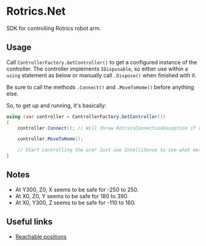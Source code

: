 # Rotrics.Net

SDK for controlling Rotrics robot arm.

## Usage

Call `ControllerFactory.GetController()` to get a configured instance of the controller. The controller implements `IDisposable`, so either use within a `using` statement as below or manually call `.Dispose()` when finished with it.

Be sure to call the methods `.Connect()` and `.MoveToHome()` before anything else.

So, to get up and running, it's basically:

```C#
using (var controller = ControllerFactory.GetController())
{
	controller.Connect(); // Will throw RotricsConnectionException if unable to connect.

	controller.MoveToHome();

	// Start controlling the arm! Just use IntelliSense to see what methods are currently available.
}
```

## Notes

- At Y300, Z0, X seems to be safe for -250 to 250.
- At X0, Z0, Y seems to be safe for 180 to 390.
- At X0, Y300, Z seems to be safe for -110 to 160.

## Useful links

- [Reachable positions](https://github.com/Rotrics-Dev/Marlin_For_DexArm/blob/DexArm_Dev/Marlin/src/module/dexarm/dexarm_position_reachable.h)